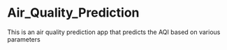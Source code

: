 # Air_Quality_Prediction
This is an air quality prediction app that predicts the AQI based on various parameters
